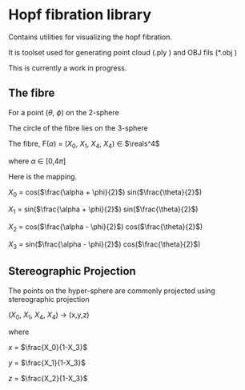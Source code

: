 # Hopf fibration library

Contains utilities for visualizing the hopf fibration.

It is toolset used for generating point cloud (.ply ) and OBJ fils (*.obj )

This is currently a work in progress.

## The fibre

For a point ($\theta$, $\phi$) on the 2-sphere

The circle of the fibre lies on the 3-sphere

The fibre, F($\alpha$) = ($X_0$, $X_1$, $X_4$, $X_4$) ∈ $\reals^4$

where $\alpha$ ∈ [0,4$\pi$]

Here is the mapping.

$X_0$ = cos($\frac{\alpha + \phi}{2}$) sin($\frac{\theta}{2}$)

$X_1$ = sin($\frac{\alpha + \phi}{2}$) sin($\frac{\theta}{2}$)

$X_2$ = cos($\frac{\alpha - \phi}{2}$) cos($\frac{\theta}{2}$)

$X_3$ = sin($\frac{\alpha - \phi}{2}$) cos($\frac{\theta}{2}$)

## Stereographic Projection

The points on the hyper-sphere are commonly projected using stereographic projection

($X_0$, $X_1$, $X_4$, $X_4$) -> (x,y,z)

where

$x$ = $\frac{X_0}{1-X_3}$

$y$ = $\frac{X_1}{1-X_3}$

$z$ = $\frac{X_2}{1-X_3}$
